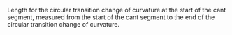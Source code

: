 Length for the circular transition change of curvature at the start of the cant segment, measured from the start of the cant segment to the end of the circular transition change of curvature.
